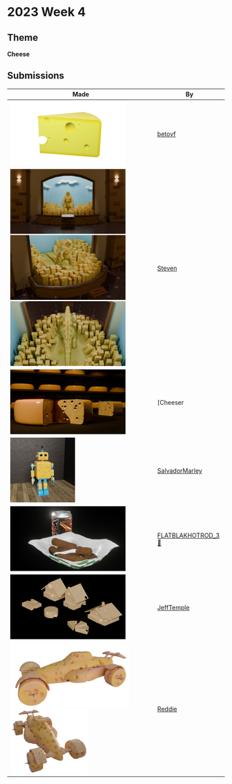 # 2023 Week 4


## Theme

**Cheese**


## Submissions

| Made | By |
|------|----|
| <img src="./betovf/cheese-with-holes.png" height="150" /> | [betovf](./betovf/) |
| <img src="./Steven/Cheese_-_Render_01.jpg" height="150" /> <img src="./Steven/Cheese_-_Render_02.jpg" height="150" /> <img src="./Steven/Cheese_-_Render_03.jpg" height="150" /> | [Steven](./Steven/) |
| <img src="./Cheeser/Cheese.png" height="150" /> | [Cheeser | 🧀](./Cheeser/) |
| <img src="./SalvadorMarley/cheeseinator_3000.png" height="150" /> | [SalvadorMarley](./SalvadorMarley/) |
| <img src="./FLATBLAKHOTROD_3/Cheese_02.png" height="150" /> | [FLATBLAKHOTROD_3 🧀](./FLATBLAKHOTROD_3/) |
| <img src="./JeffTemple/Cheese_JeffTemple.png" height="150" /> | [JeffTemple](./JeffTemple/) |
| <img src="./Reddie/Reddie_Cheese1.png" height="150" /> <img src="./Reddie/Reddie_Cheese2.png" height="150" /> | [Reddie](./Reddie/) |
